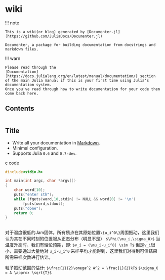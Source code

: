 # wiki

!!! note

    This is a wiki(or blog) generated by [Documenter.jl](https://github.com/JuliaDocs/Documenter.jl)

    Documenter, a package for building documentation from docstrings and markdown files.

!!! warn

    Please read through the
    [Documentation](https://docs.julialang.org/en/latest/manual/documentation/) section
    of the main Julia manual if this is your first time using Julia's documentation system.
    Once you've read through how to write documentation for your code then come back here.

## Contents
```@contents
```

## Title

- Write all your documentation in [Markdown](https://en.wikipedia.org/wiki/Markdown).
- Minimal configuration.
- Supports Julia `0.6` and `0.7-dev`.


c code
```c
#include<stdio.h>

int main(int argc, char *argv[])
{
    char word[10];
    puts("enter sth");
    while (fgets(word,10,stdin) != NULL && word[0] != '\n')
        fputs(word,stdout);
    puts("done");
    return 0;
}
```

##
对于温度很低的Jam固体，所有质点在其原始位置``\{u_i^0\}``周围振动，这里我们认为其在不同时刻的位置服从正态分布（明显不是）
``$\Phi(\mu_i,\sigma_0)$``
当温度升高时，我们有理论预期，即: ``$v_i = (\mu_i-u_i^0) \sim T$``
但是``v_i``很小，需要通过大量地对 ``u_i-u_i^0`` 采样平均才能得到，这里我们对得到可信结果所需采样次数进行估计。

粒子振动范围的估计: ``$\frac{1}{2}\omega^2 A^2 = \frac{1}{2}kT$`` ``$\sigma_0 = A \approx \sqrt{T}$``
